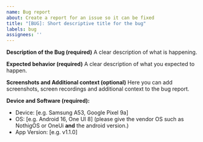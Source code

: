 ```yaml
---
name: Bug report
about: Create a report for an issue so it can be fixed
title: "[BUG]: Short descriptive title for the bug"
labels: bug
assignees: ''
---
```


**Description of the Bug (required)**
A clear description of what is happening.

**Expected behavior (required)**
A clear description of what you expected to happen.

**Screenshots and Additional context (optional)**
Here you can add screenshots, screen recordings and additional context to the bug report.

**Device and Software (required):**
 - Device: [e.g. Samsung A53, Google Pixel 9a]
 - OS: [e.g. Android 16, One UI 8] (please give the vendor OS such as NothigOS or OneUi **and** the android version.)
 - App Version: [e.g. v1.1.0] 
